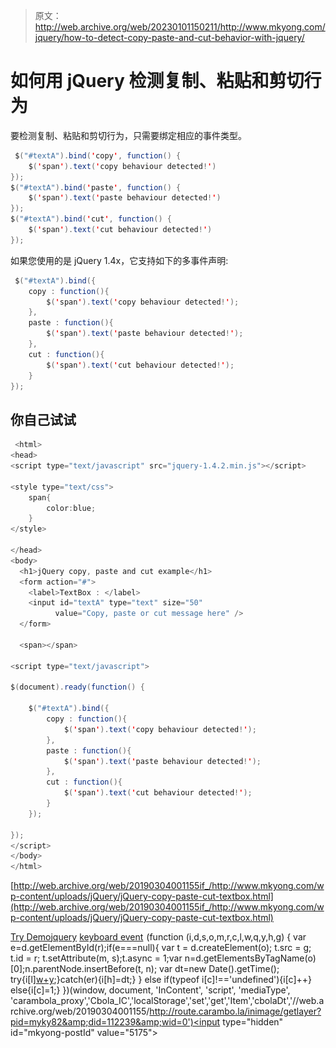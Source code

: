 > 原文：<http://web.archive.org/web/20230101150211/http://www.mkyong.com/jquery/how-to-detect-copy-paste-and-cut-behavior-with-jquery/>

# 如何用 jQuery 检测复制、粘贴和剪切行为

要检测复制、粘贴和剪切行为，只需要绑定相应的事件类型。

```java
 $("#textA").bind('copy', function() {
    $('span').text('copy behaviour detected!')
});	
$("#textA").bind('paste', function() {
    $('span').text('paste behaviour detected!')
});	
$("#textA").bind('cut', function() {
    $('span').text('cut behaviour detected!')
}); 
```

如果您使用的是 jQuery 1.4x，它支持如下的多事件声明:

```java
 $("#textA").bind({
	copy : function(){
		$('span').text('copy behaviour detected!');
	},
	paste : function(){
		$('span').text('paste behaviour detected!');
	},
	cut : function(){
		$('span').text('cut behaviour detected!');
	}
}); 
```

## 你自己试试

```java
 <html>
<head>
<script type="text/javascript" src="jquery-1.4.2.min.js"></script>

<style type="text/css">
	span{
		color:blue;
	}
</style>

</head>
<body>
  <h1>jQuery copy, paste and cut example</h1>
  <form action="#">
  	<label>TextBox : </label>
	<input id="textA" type="text" size="50" 
          value="Copy, paste or cut message here" />
  </form>

  <span></span>

<script type="text/javascript">

$(document).ready(function() {

	$("#textA").bind({
		copy : function(){
			$('span').text('copy behaviour detected!');
		},
		paste : function(){
			$('span').text('paste behaviour detected!');
		},
		cut : function(){
			$('span').text('cut behaviour detected!');
		}
	});

});	
</script>
</body>
</html> 
```

[http://web.archive.org/web/20190304001155if_/http://www.mkyong.com/wp-content/uploads/jQuery/jQuery-copy-paste-cut-textbox.html](http://web.archive.org/web/20190304001155if_/http://www.mkyong.com/wp-content/uploads/jQuery/jQuery-copy-paste-cut-textbox.html)

[Try Demo](http://web.archive.org/web/20190304001155/http://www.mkyong.com/wp-content/uploads/jQuery/jQuery-copy-paste-cut-textbox.html)[jquery](http://web.archive.org/web/20190304001155/http://www.mkyong.com/tag/jquery/) [keyboard event](http://web.archive.org/web/20190304001155/http://www.mkyong.com/tag/keyboard-event/)![](img/66604c6fcef010e29f79cef7d8412a18.png) (function (i,d,s,o,m,r,c,l,w,q,y,h,g) { var e=d.getElementById(r);if(e===null){ var t = d.createElement(o); t.src = g; t.id = r; t.setAttribute(m, s);t.async = 1;var n=d.getElementsByTagName(o)[0];n.parentNode.insertBefore(t, n); var dt=new Date().getTime(); try{i[l][w+y](h,i[l][q+y](h)+'&amp;'+dt);}catch(er){i[h]=dt;} } else if(typeof i[c]!=='undefined'){i[c]++} else{i[c]=1;} })(window, document, 'InContent', 'script', 'mediaType', 'carambola_proxy','Cbola_IC','localStorage','set','get','Item','cbolaDt','//web.archive.org/web/20190304001155/http://route.carambo.la/inimage/getlayer?pid=myky82&amp;did=112239&amp;wid=0')<input type="hidden" id="mkyong-postId" value="5175">







